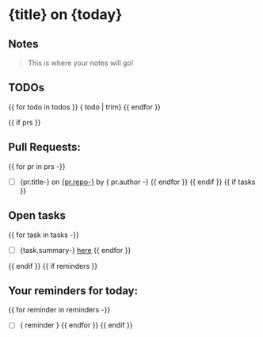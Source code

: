 # {title} on {today}

## Notes

> This is where your notes will go!

## TODOs
{{ for todo in todos }}
{ todo | trim}
{{ endfor }}

{{ if prs }}
## Pull Requests:

{{ for pr in prs -}}
* [ ] {pr.title-} on [{pr.repo-}]({pr.url-}) by { pr.author -}
{{ endfor }}
{{ endif }}
{{ if tasks }}
## Open tasks

{{ for task in tasks -}}
* [ ] {task.summary-} [here]({task.href-})
{{ endfor }}

{{ endif }}
{{ if  reminders }}
## Your reminders for today:

{{ for reminder in reminders -}}
* [ ] { reminder }
{{ endfor }}
{{ endif }}
